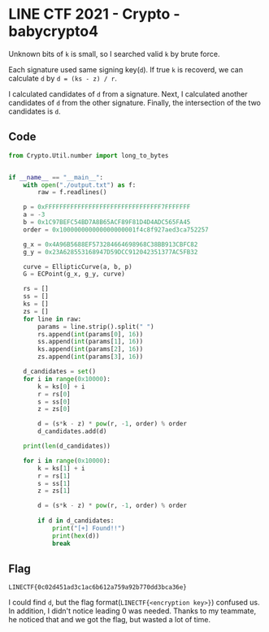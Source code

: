 # LINE CTF 2021 - Crypto - babycrypto4

Unknown bits of `k` is small, so I searched valid `k` by brute force.

Each signature used same signing key(`d`). If true `k` is recoverd, we can calculate `d` by `d = (ks - z) / r`.

I calculated candidates of `d` from a signature. Next, I calculated another candidates of `d` from the other signature. Finally, the intersection of the two candidates is `d`.

## Code

```python
from Crypto.Util.number import long_to_bytes


if __name__ == "__main__":
    with open("./output.txt") as f:
        raw = f.readlines()

    p = 0xFFFFFFFFFFFFFFFFFFFFFFFFFFFFFFFF7FFFFFFF
    a = -3
    b = 0x1C97BEFC54BD7A8B65ACF89F81D4D4ADC565FA45
    order = 0x100000000000000000001f4c8f927aed3ca752257

    g_x = 0x4A96B5688EF573284664698968C38BB913CBFC82
    g_y = 0x23A628553168947D59DCC912042351377AC5FB32

    curve = EllipticCurve(a, b, p)
    G = ECPoint(g_x, g_y, curve)

    rs = []
    ss = []
    ks = []
    zs = []
    for line in raw:
        params = line.strip().split(" ")
        rs.append(int(params[0], 16))
        ss.append(int(params[1], 16))
        ks.append(int(params[2], 16))
        zs.append(int(params[3], 16))

    d_candidates = set()
    for i in range(0x10000):
        k = ks[0] + i
        r = rs[0]
        s = ss[0]
        z = zs[0]

        d = (s*k - z) * pow(r, -1, order) % order
        d_candidates.add(d)

    print(len(d_candidates))

    for i in range(0x10000):
        k = ks[1] + i
        r = rs[1]
        s = ss[1]
        z = zs[1]

        d = (s*k - z) * pow(r, -1, order) % order
        
        if d in d_candidates:
            print("[+] Found!!")
            print(hex(d))
            break
```

## Flag

`LINECTF{0c02d451ad3c1ac6b612a759a92b770dd3bca36e}`

I could find `d`, but the flag format(`LINECTF{<encryption key>}`) confused us. In addition, I didn't notice leading 0 was needed. Thanks to my teammate, he noticed that and we got the flag, but wasted a lot of time.
